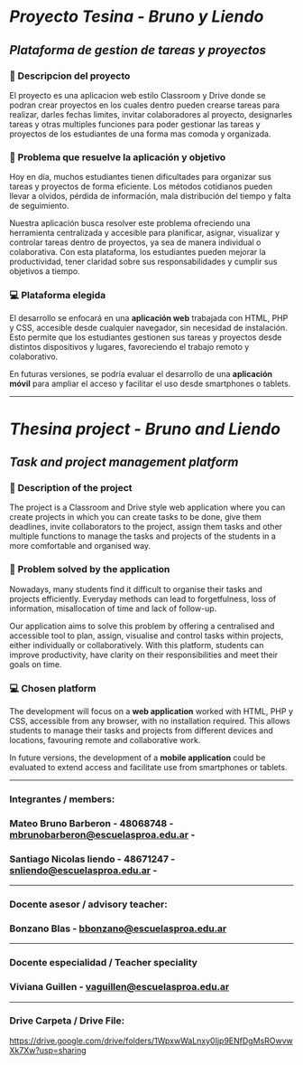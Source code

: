 # *Proyecto Tesina - Bruno y Liendo*
## *Plataforma de gestion de tareas y proyectos*

### 👻 Descripcion del proyecto
El proyecto es una aplicacion web estilo Classroom y Drive donde se podran crear proyectos en los cuales dentro pueden crearse tareas para realizar, darles fechas limites, invitar colaboradores al proyecto, designarles tareas y otras multiples funciones para poder gestionar las tareas y proyectos de los estudiantes de una forma mas comoda y organizada.

### 🧩 Problema que resuelve la aplicación y objetivo

Hoy en día, muchos estudiantes tienen dificultades para organizar sus tareas y proyectos de forma eficiente. Los métodos cotidianos pueden llevar a olvidos, pérdida de información, mala distribución del tiempo y falta de seguimiento. 

 Nuestra aplicación busca resolver este problema ofreciendo una herramienta centralizada y accesible para planificar, asignar, visualizar y controlar tareas dentro de proyectos, ya sea de manera individual o colaborativa. Con esta plataforma, los estudiantes pueden mejorar la productividad, tener claridad sobre sus responsabilidades y cumplir sus objetivos a tiempo.

### 💻 Plataforma elegida

El desarrollo se enfocará en una **aplicación web** trabajada con HTML, PHP y CSS, accesible desde cualquier navegador, sin necesidad de instalación. Esto permite que los estudiantes gestionen sus tareas y proyectos desde distintos dispositivos y lugares, favoreciendo el trabajo remoto y colaborativo.

En futuras versiones, se podría evaluar el desarrollo de una **aplicación móvil** para ampliar el acceso y facilitar el uso desde smartphones o tablets.

---

# *Thesina project - Bruno and Liendo*
## *Task and project management platform* 

### 👻 Description of the project
The project is a Classroom and Drive style web application where you can create projects in which you can create tasks to be done, give them deadlines, invite collaborators to the project, assign them tasks and other multiple functions to manage the tasks and projects of the students in a more comfortable and organised way.

### 🧩 Problem solved by the application

Nowadays, many students find it difficult to organise their tasks and projects efficiently. Everyday methods can lead to forgetfulness, loss of information, misallocation of time and lack of follow-up.

 Our application aims to solve this problem by offering a centralised and accessible tool to plan, assign, visualise and control tasks within projects, either individually or collaboratively. With this platform, students can improve productivity, have clarity on their responsibilities and meet their goals on time.

### 💻 Chosen platform

The development will focus on a **web application** worked with HTML, PHP y CSS, accessible from any browser, with no installation required. This allows students to manage their tasks and projects from different devices and locations, favouring remote and collaborative work.

In future versions, the development of a **mobile application** could be evaluated to extend access and facilitate use from smartphones or tablets.

---
 
### Integrantes / members:
### Mateo Bruno Barberon - 48068748 - mbrunobarberon@escuelasproa.edu.ar -
### Santiago Nicolas liendo - 48671247 - snliendo@escuelasproa.edu.ar - 
---
### Docente asesor / advisory teacher: 
### Bonzano Blas - bbonzano@escuelasproa.edu.ar
---
### Docente especialidad / Teacher speciality
### Viviana Guillen - vaguillen@escuelasproa.edu.ar
---
### Drive Carpeta / Drive File:
https://drive.google.com/drive/folders/1WpxwWaLnxy0Ijp9ENfDgMsROwvwXk7Xw?usp=sharing
